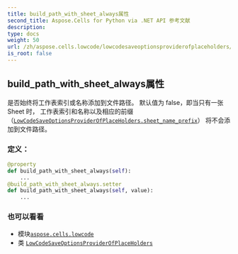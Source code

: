 ```yaml
---
title: build_path_with_sheet_always属性
second_title: Aspose.Cells for Python via .NET API 参考文献
description:
type: docs
weight: 50
url: /zh/aspose.cells.lowcode/lowcodesaveoptionsproviderofplaceholders/build_path_with_sheet_always/
is_root: false
---
```

## build_path_with_sheet_always属性

是否始终将工作表索引或名称添加到文件路径。
默认值为 false，即当只有一张 Sheet 时，
工作表索引和名称以及相应的前缀（[`LowCodeSaveOptionsProviderOfPlaceHolders.sheet_name_prefix`](/cells/python-net/zh/aspose.cells.lowcode/lowcodesaveoptionsproviderofplaceholders#sheet_name_prefix)）
将不会添加到文件路径。
### 定义：
```python
@property
def build_path_with_sheet_always(self):
    ...
@build_path_with_sheet_always.setter
def build_path_with_sheet_always(self, value):
    ...
```

### 也可以看看
* 模块[`aspose.cells.lowcode`](../../)
* 类 [`LowCodeSaveOptionsProviderOfPlaceHolders`](/cells/python-net/zh/aspose.cells.lowcode/lowcodesaveoptionsproviderofplaceholders)
